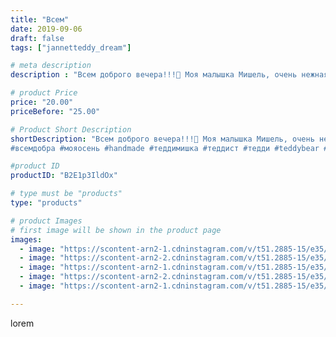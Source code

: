```yaml
---
title: "Всем"
date: 2019-09-06
draft: false
tags: ["jannetteddy_dream"]

# meta description
description : "Всем доброго вечера!!!🤗 Моя малышка Мишель, очень нежная девочка, но характер на лицо!🖤 Единственное, что решила добавить ещё одну деталь для завершения образа!"

# product Price
price: "20.00"
priceBefore: "25.00"

# Product Short Description
shortDescription: "Всем доброго вечера!!!🤗 Моя малышка Мишель, очень нежная девочка, но характер на лицо!🖤 Единственное, что решила добавить ещё одну деталь для завершения образа! ✨✨✨✨✨✨✨✨✨
#всемдобра #мояосень #handmade #теддимишка #теддист #тедди #teddybear #teddy #artistteddybear #мишкитедди #мишкатедди #друзьятедди #teddybear🐻 #teddy🐻 #teddy_bear #teddybearlove #artistteddybear #artistteddy коллекция #мадамcoco🖤"

#product ID
productID: "B2E1p3IldOx"

# type must be "products"
type: "products"

# product Images
# first image will be shown in the product page
images:
  - image: "https://scontent-arn2-1.cdninstagram.com/v/t51.2885-15/e35/s1080x1080/70383981_199537394384026_7726350629622845425_n.jpg?_nc_ht=scontent-arn2-1.cdninstagram.com&_nc_cat=110&_nc_ohc=qgj2Oi8LohsAX91BAsJ&tp=1&oh=f06cf2a5157722f5456dffdfea0889aa&oe=605A042D&ig_cache_key=MjEyNzA2MDg5NDAwMTQyMjgzNQ%3D%3D.2"
  - image: "https://scontent-arn2-2.cdninstagram.com/v/t51.2885-15/e35/s1080x1080/68819935_383674898962289_6161439115090126974_n.jpg?_nc_ht=scontent-arn2-2.cdninstagram.com&_nc_cat=105&_nc_ohc=NxVWlS_lmOkAX_EJtzg&tp=1&oh=eb3e3ad2506e6a815b10f7eb5ce40818&oe=605BCCE4&ig_cache_key=MjEyNzA2MDg5Mzk4NDg1MzA3Nw%3D%3D.2"
  - image: "https://scontent-arn2-1.cdninstagram.com/v/t51.2885-15/e35/s1080x1080/69995268_494777657972385_9203624407112646903_n.jpg?_nc_ht=scontent-arn2-1.cdninstagram.com&_nc_cat=109&_nc_ohc=vcQT9MQyglwAX8YIguF&tp=1&oh=ba33c3f8a4c2bd14f55669dbf6614519&oe=605B7E41&ig_cache_key=MjEyNzA2MDg5NDAxODE5MzM1Mg%3D%3D.2"
  - image: "https://scontent-arn2-2.cdninstagram.com/v/t51.2885-15/e35/s1080x1080/69487732_246783009626708_2633155440386820765_n.jpg?_nc_ht=scontent-arn2-2.cdninstagram.com&_nc_cat=108&_nc_ohc=djRaRi3-Yr0AX9K07M-&tp=1&oh=1fc5d827c6267e43f145d91a52613208&oe=605A0C41&ig_cache_key=MjEyNzA2MDg5Mzk5MzIzNjg1NQ%3D%3D.2"
  - image: "https://scontent-arn2-1.cdninstagram.com/v/t51.2885-15/e35/s1080x1080/68762545_378720266102202_2626052532613338583_n.jpg?_nc_ht=scontent-arn2-1.cdninstagram.com&_nc_cat=106&_nc_ohc=C06gZm4PafUAX9S0z1K&tp=1&oh=d47f4261bc12bacc0896406af73b73dd&oe=605BCC4B&ig_cache_key=MjEyNzA2MDg5Mzk2NzkyMTY3OQ%3D%3D.2"

---
```

lorem
